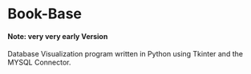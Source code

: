 # Book-Base
#### Note: very very early Version

Database Visualization program written in Python using Tkinter and the MYSQL Connector.
